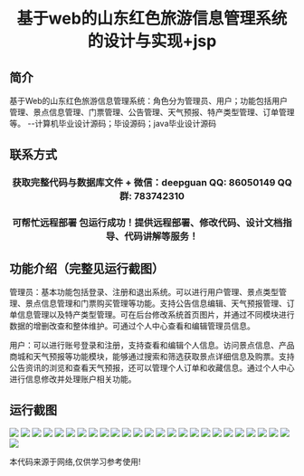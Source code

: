<p><h1 align="center">基于web的山东红色旅游信息管理系统的设计与实现+jsp</h1></p>

## 简介
基于Web的山东红色旅游信息管理系统：角色分为管理员、用户；功能包括用户管理、景点信息管理、门票管理、公告管理、天气预报、特产类型管理、订单管理等。    --计算机毕业设计源码；毕设源码；java毕业设计源码


## 联系方式
<p><h3 align="center">获取完整代码与数据库文件 + 微信：deepguan QQ: 86050149 QQ群: 783742310</h3></p>
<p><h3 align="center">可帮忙远程部署 包运行成功！提供远程部署、修改代码、设计文档指导、代码讲解等服务！</h3></p>

## 功能介绍（完整见运行截图）
管理员：基本功能包括登录、注册和退出系统。可以进行用户管理、景点类型管理、景点信息管理和门票购买管理等功能。支持公告信息编辑、天气预报管理、订单信息管理以及特产类型管理。可在后台修改系统首页图片，并通过不同模块进行数据的增删改查和整体维护。可通过个人中心查看和编辑管理员信息。

用户：可以进行账号登录和注册，支持查看和编辑个人信息。访问景点信息、产品商城和天气预报等功能模块，能够通过搜索和筛选获取景点详细信息及购票。支持公告资讯的浏览和查看天气预报，还可以管理个人订单和收藏信息。通过个人中心进行信息修改并处理账户相关功能。


## 运行截图
![](https://bs-1329754181.cos.ap-shanghai.myqcloud.com/ssm/ShandongRedTourismInformationManagementSystem/img/001.jpg)
![](https://bs-1329754181.cos.ap-shanghai.myqcloud.com/ssm/ShandongRedTourismInformationManagementSystem/img/002.jpg)
![](https://bs-1329754181.cos.ap-shanghai.myqcloud.com/ssm/ShandongRedTourismInformationManagementSystem/img/003.jpg)
![](https://bs-1329754181.cos.ap-shanghai.myqcloud.com/ssm/ShandongRedTourismInformationManagementSystem/img/004.jpg)
![](https://bs-1329754181.cos.ap-shanghai.myqcloud.com/ssm/ShandongRedTourismInformationManagementSystem/img/005.jpg)
![](https://bs-1329754181.cos.ap-shanghai.myqcloud.com/ssm/ShandongRedTourismInformationManagementSystem/img/006.jpg)
![](https://bs-1329754181.cos.ap-shanghai.myqcloud.com/ssm/ShandongRedTourismInformationManagementSystem/img/007.jpg)
![](https://bs-1329754181.cos.ap-shanghai.myqcloud.com/ssm/ShandongRedTourismInformationManagementSystem/img/008.jpg)
![](https://bs-1329754181.cos.ap-shanghai.myqcloud.com/ssm/ShandongRedTourismInformationManagementSystem/img/009.jpg)
![](https://bs-1329754181.cos.ap-shanghai.myqcloud.com/ssm/ShandongRedTourismInformationManagementSystem/img/010.jpg)
![](https://bs-1329754181.cos.ap-shanghai.myqcloud.com/ssm/ShandongRedTourismInformationManagementSystem/img/011.jpg)
![](https://bs-1329754181.cos.ap-shanghai.myqcloud.com/ssm/ShandongRedTourismInformationManagementSystem/img/012.jpg)
![](https://bs-1329754181.cos.ap-shanghai.myqcloud.com/ssm/ShandongRedTourismInformationManagementSystem/img/013.jpg)
![](https://bs-1329754181.cos.ap-shanghai.myqcloud.com/ssm/ShandongRedTourismInformationManagementSystem/img/014.jpg)
![](https://bs-1329754181.cos.ap-shanghai.myqcloud.com/ssm/ShandongRedTourismInformationManagementSystem/img/015.jpg)
![](https://bs-1329754181.cos.ap-shanghai.myqcloud.com/ssm/ShandongRedTourismInformationManagementSystem/img/016.jpg)
![](https://bs-1329754181.cos.ap-shanghai.myqcloud.com/ssm/ShandongRedTourismInformationManagementSystem/img/017.jpg)
![](https://bs-1329754181.cos.ap-shanghai.myqcloud.com/ssm/ShandongRedTourismInformationManagementSystem/img/018.jpg)
![](https://bs-1329754181.cos.ap-shanghai.myqcloud.com/ssm/ShandongRedTourismInformationManagementSystem/img/019.jpg)
![](https://bs-1329754181.cos.ap-shanghai.myqcloud.com/ssm/ShandongRedTourismInformationManagementSystem/img/020.jpg)
![](https://bs-1329754181.cos.ap-shanghai.myqcloud.com/ssm/ShandongRedTourismInformationManagementSystem/img/021.jpg)
![](https://bs-1329754181.cos.ap-shanghai.myqcloud.com/ssm/ShandongRedTourismInformationManagementSystem/img/022.jpg)
![](https://bs-1329754181.cos.ap-shanghai.myqcloud.com/ssm/ShandongRedTourismInformationManagementSystem/img/023.jpg)
![](https://bs-1329754181.cos.ap-shanghai.myqcloud.com/ssm/ShandongRedTourismInformationManagementSystem/img/024.jpg)
![](https://bs-1329754181.cos.ap-shanghai.myqcloud.com/ssm/ShandongRedTourismInformationManagementSystem/img/025.jpg)
![](https://bs-1329754181.cos.ap-shanghai.myqcloud.com/ssm/ShandongRedTourismInformationManagementSystem/img/026.jpg)

<p>本代码来源于网络,仅供学习参考使用!</p>

